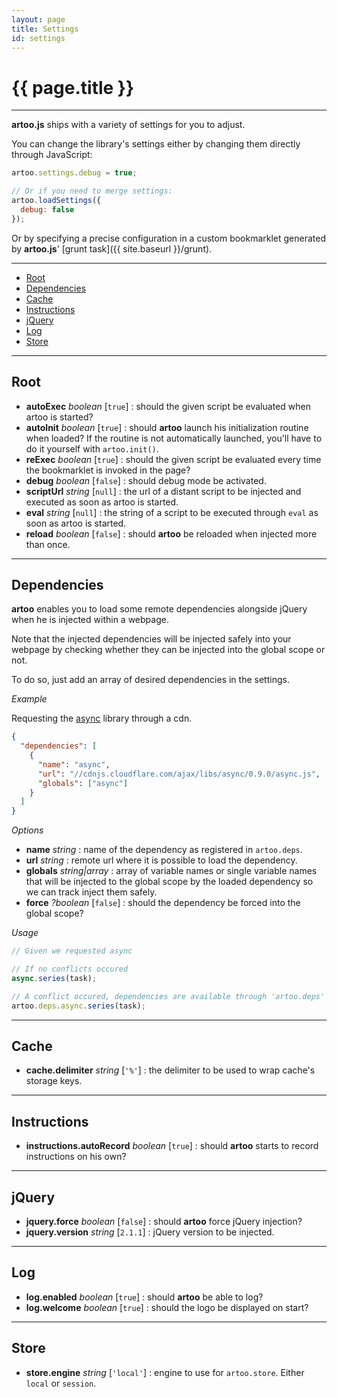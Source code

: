 ```yaml
---
layout: page
title: Settings
id: settings
---
```


# {{ page.title }}

---

**artoo.js** ships with a variety of settings for you to adjust.

You can change the library's settings either by changing them directly through JavaScript:

```js
artoo.settings.debug = true;

// Or if you need to merge settings:
artoo.loadSettings({
  debug: false
});
```

Or by specifying a precise configuration in a custom bookmarklet generated by **artoo.js**' [grunt task]({{ site.baseurl }}/grunt).

---

* [Root](#root)
* [Dependencies](#dependencies)
* [Cache](#cache)
* [Instructions](#instructions)
* [jQuery](#jquery)
* [Log](#log)
* [Store](#store)

---

<h2 id="root">Root</h2>

* **autoExec** *boolean* [`true`] : should the given script be evaluated when artoo is started?
* **autoInit** *boolean* [`true`] : should **artoo** launch his initialization routine when loaded? If the routine is not automatically launched, you'll have to do it yourself with `artoo.init()`.
* **reExec** *boolean* [`true`] : should the given script be evaluated every time the bookmarklet is invoked in the page?
* **debug** *boolean* [`false`] : should debug mode be activated.
* **scriptUrl** *string* [`null`] : the url of a distant script to be injected and executed as soon as artoo is started.
* **eval** *string* [`null`] : the string of a script to be executed through `eval` as soon as artoo is started.
* **reload** *boolean* [`false`] : should **artoo** be reloaded when injected more than once.

---

<h2 id="dependencies">Dependencies</h2>

**artoo** enables you to load some remote dependencies alongside jQuery when he is injected within a webpage.

Note that the injected dependencies will be injected safely into your webpage by checking whether they can be injected into the global scope or not.

To do so, just add an array of desired dependencies in the settings.

*Example*

Requesting the [async](https://github.com/caolan/async) library through a cdn.

```json
{
  "dependencies": [
    {
      "name": "async",
      "url": "//cdnjs.cloudflare.com/ajax/libs/async/0.9.0/async.js",
      "globals": ["async"]
    }
  ]
}
```
*Options*

* **name** *string* : name of the dependency as registered in `artoo.deps`.
* **url** *string* : remote url where it is possible to load the dependency.
* **globals** *string|array* : array of variable names or single variable names that will be injected to the global scope by the loaded dependency so we can track inject them safely.
* **force** *?boolean* [`false`] : should the dependency be forced into the global scope?

*Usage*

```js
// Given we requested async

// If no conflicts occured
async.series(task);

// A conflict occured, dependencies are available through 'artoo.deps'
artoo.deps.async.series(task);
```

---

<h2 id="cache">Cache</h2>

* **cache.delimiter** *string* [`'%'`] : the delimiter to be used to wrap cache's storage keys.

---

<h2 id="instructions">Instructions</h2>

* **instructions.autoRecord** *boolean* [`true`] : should **artoo** starts to record instructions on his own?

---

<h2 id="jquery">jQuery</h2>

* **jquery.force** *boolean* [`false`] : should **artoo** force jQuery injection?
* **jquery.version** *string* [`2.1.1`] : jQuery version to be injected.

---

<h2 id="log">Log</h2>

* **log.enabled** *boolean* [`true`] : should **artoo** be able to log?
* **log.welcome** *boolean* [`true`] : should the logo be displayed on start?

---

<h2 id="store">Store</h2>

* **store.engine** *string* [`'local'`] : engine to use for `artoo.store`. Either `local` or `session`.
